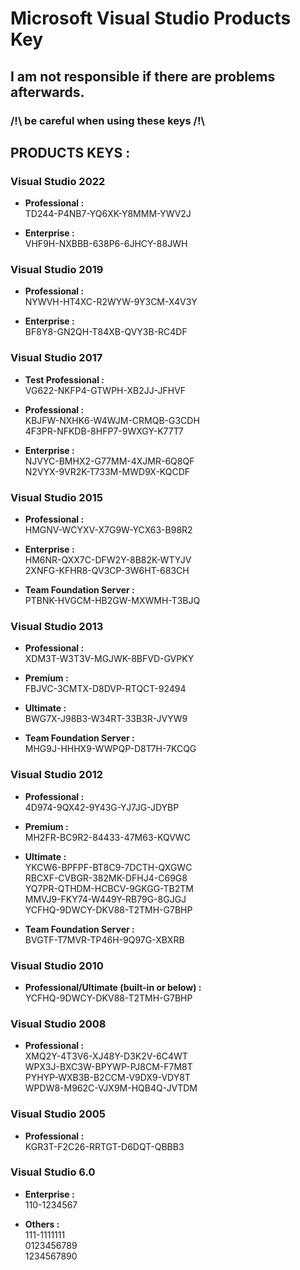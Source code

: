 # Microsoft Visual Studio Products Key  
## I am not responsible if there are problems afterwards.  
### /!\ be careful when using these keys /!\  


## PRODUCTS KEYS :  

### Visual Studio 2022  
- __Professional :__  
TD244-P4NB7-YQ6XK-Y8MMM-YWV2J  

- __Enterprise :__  
VHF9H-NXBBB-638P6-6JHCY-88JWH  


### Visual Studio 2019  
- __Professional :__  
NYWVH-HT4XC-R2WYW-9Y3CM-X4V3Y  

- __Enterprise :__  
BF8Y8-GN2QH-T84XB-QVY3B-RC4DF  


### Visual Studio 2017  
- __Test Professional :__  
VG622-NKFP4-GTWPH-XB2JJ-JFHVF  

- __Professional :__  
KBJFW-NXHK6-W4WJM-CRMQB-G3CDH  
4F3PR-NFKDB-8HFP7-9WXGY-K77T7  

- __Enterprise :__  
NJVYC-BMHX2-G77MM-4XJMR-6Q8QF  
N2VYX-9VR2K-T733M-MWD9X-KQCDF  


### Visual Studio 2015  
- __Professional :__  
HMGNV-WCYXV-X7G9W-YCX63-B98R2  

- __Enterprise :__  
HM6NR-QXX7C-DFW2Y-8B82K-WTYJV  
2XNFG-KFHR8-QV3CP-3W6HT-683CH  

- __Team Foundation Server :__  
PTBNK-HVGCM-HB2GW-MXWMH-T3BJQ  


### Visual Studio 2013  
- __Professional :__  
XDM3T-W3T3V-MGJWK-8BFVD-GVPKY  

- __Premium :__  
FBJVC-3CMTX-D8DVP-RTQCT-92494  

- __Ultimate :__  
BWG7X-J98B3-W34RT-33B3R-JVYW9  

- __Team Foundation Server :__  
MHG9J-HHHX9-WWPQP-D8T7H-7KCQG  


### Visual Studio 2012  
- __Professional :__  
4D974-9QX42-9Y43G-YJ7JG-JDYBP  

- __Premium :__  
MH2FR-BC9R2-84433-47M63-KQVWC  

- __Ultimate :__  
YKCW6-BPFPF-BT8C9-7DCTH-QXGWC  
RBCXF-CVBGR-382MK-DFHJ4-C69G8  
YQ7PR-QTHDM-HCBCV-9GKGG-TB2TM  
MMVJ9-FKY74-W449Y-RB79G-8GJGJ  
YCFHQ-9DWCY-DKV88-T2TMH-G7BHP  

- __Team Foundation Server :__  
BVGTF-T7MVR-TP46H-9Q97G-XBXRB  


### Visual Studio 2010  
- __Professional/Ultimate (built-in or below) :__  
YCFHQ-9DWCY-DKV88-T2TMH-G7BHP  


### Visual Studio 2008  
- __Professional :__  
XMQ2Y-4T3V6-XJ48Y-D3K2V-6C4WT  
WPX3J-BXC3W-BPYWP-PJ8CM-F7M8T  
PYHYP-WXB3B-B2CCM-V9DX9-VDY8T  
WPDW8-M962C-VJX9M-HQB4Q-JVTDM  


### Visual Studio 2005  
- __Professional :__  
KGR3T-F2C26-RRTGT-D6DQT-QBBB3  

### Visual Studio 6.0  
- __Enterprise :__  
110-1234567  

- __Others :__  
111-1111111  
0123456789  
1234567890  

